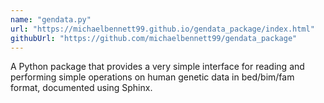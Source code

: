 ```yaml
---
name: "gendata.py"
url: "https://michaelbennett99.github.io/gendata_package/index.html"
githubUrl: "https://github.com/michaelbennett99/gendata_package"
---
```


A Python package that provides a very simple interface for reading and performing simple operations on human genetic data in bed/bim/fam format, documented using Sphinx.
